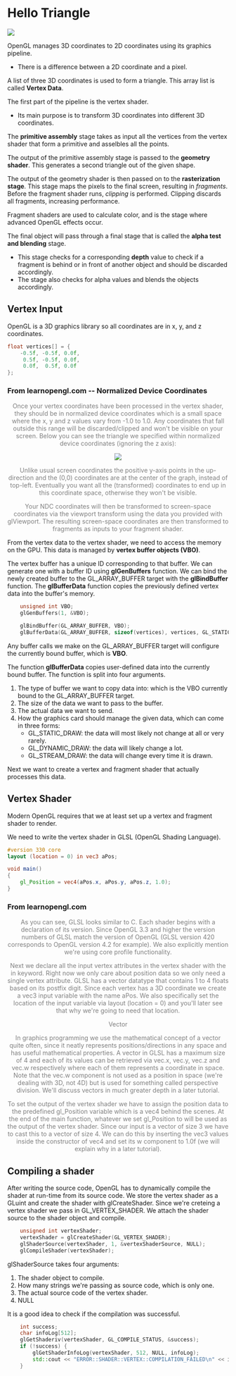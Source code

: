 # Hello Triangle

![](/home/tuturu/Projects/Games/3D/pipeline.png)

OpenGL manages 3D coordinates to 2D coordinates using its graphics pipeline.

- There is a difference between a 2D coordinate and a pixel. 

A list of three 3D coordinates is used to form a triangle. This array list is called **Vertex Data**.

The first part of the pipeline is the vertex shader.

- Its main purpose is to transform 3D coordinates into different 3D coordinates. 

The **primitive assembly** stage takes as input all the vertices from the vertex shader that form a primitive and asselbles all the points.

The output of the primitive assembly stage is passed to the **geometry shader**. This generates a second triangle out of the given shape.

The output of the geometry shader is then passed on to the **rasterization stage**. This stage maps the pixels to the final screen, resulting in *fragments*. Before the fragment shader runs, *clipping* is performed. Clipping discards all fragments, increasing performance.

Fragment shaders are used to calculate color, and is the stage where advanced OpenGL effects occur.

The final object will pass through a final stage that is called the **alpha test and blending** stage. 

 - This stage checks for a corresponding **depth** value to check if a fragment is behind or in front of another object and should be discarded accordingly. 
 - The stage also checks for alpha values and blends the objects accordingly.

## Vertex Input
OpenGL is a 3D graphics library so all coordinates are in x, y, and z coordinates.

```c++
float vertices[] = {
    -0.5f, -0.5f, 0.0f,
     0.5f, -0.5f, 0.0f,
     0.0f,  0.5f, 0.0f
};  
```
### From learnopengl.com -- Normalized Device Coordinates

<div style="text-align: center; color: #808080; font-size: 1em;">Once your vertex coordinates have been processed in the vertex shader, they should be in normalized device coordinates which is a small space where the x, y and z values vary from -1.0 to 1.0. Any coordinates that fall outside this range will be discarded/clipped and won't be visible on your screen. Below you can see the triangle we specified within normalized device coordinates (ignoring the z axis):

![](/home/tuturu/Projects/Games/3D/ndc.png)

Unlike usual screen coordinates the positive y-axis points in the up-direction and the (0,0) coordinates are at the center of the graph, instead of top-left. Eventually you want all the (transformed) coordinates to end up in this coordinate space, otherwise they won't be visible.

Your NDC coordinates will then be transformed to screen-space coordinates via the viewport transform using the data you provided with glViewport. The resulting screen-space coordinates are then transformed to fragments as inputs to your fragment shader.
</div>

From the vertex data to the vertex shader, we need to access the memory on the GPU. This data is managed by **vertex buffer objects (VBO)**.

The vertex buffer has a unique ID corresponding to that buffer. We can generate one with a buffer ID using **glGenBuffers** function. We can bind the newly created buffer to the GL_ARRAY_BUFFER target with the **glBindBuffer** function. The **glBufferData** function copies the previously defined vertex data into the buffer's memory.

```c++
	unsigned int VBO;
	glGenBuffers(1, &VBO);

	glBindBuffer(GL_ARRAY_BUFFER, VBO);
	glBufferData(GL_ARRAY_BUFFER, sizeof(vertices), vertices, GL_STATIC_DRAW);
```

Any buffer calls we make on the GL_ARRAY_BUFFER target will configure the currently bound buffer, which is **VBO**.

The function **glBufferData** copies user-defined data into the currently bound buffer. The function is split into four arguments.

1. The type of buffer we want to copy data into: which is the VBO currently bound to the GL_ARRAY_BUFFER target.
2. The size of the data we want to pass to the buffer.
3. The actual data we want to send.
4. How the graphics card should manage the given data, which can come in three forms:
	- GL_STATIC_DRAW: the data will most likely not change at all or very rarely.
	- GL_DYNAMIC_DRAW: the data will likely change a lot.
	- GL_STREAM_DRAW: the data will change every time it is drawn.

Next we want to create a vertex and fragment shader that actually processes this data.

## Vertex Shader
Modern OpenGL requires that we at least set up a vertex and fragment shader to render.

We need to write the vertex shader in GLSL (OpenGL Shading Language).

```glsl
#version 330 core
layout (location = 0) in vec3 aPos;

void main()
{
    gl_Position = vec4(aPos.x, aPos.y, aPos.z, 1.0);
}
```

### From learnopengl.com
<div style="text-align: center; color: #808080; font-size: 1em;"> As you can see, GLSL looks similar to C. Each shader begins with a declaration of its version. Since OpenGL 3.3 and higher the version numbers of GLSL match the version of OpenGL (GLSL version 420 corresponds to OpenGL version 4.2 for example). We also explicitly mention we're using core profile functionality.

Next we declare all the input vertex attributes in the vertex shader with the in keyword. Right now we only care about position data so we only need a single vertex attribute. GLSL has a vector datatype that contains 1 to 4 floats based on its postfix digit. Since each vertex has a 3D coordinate we create a vec3 input variable with the name aPos. We also specifically set the location of the input variable via layout (location = 0) and you'll later see that why we're going to need that location.

Vector

In graphics programming we use the mathematical concept of a vector quite often, since it neatly represents positions/directions in any space and has useful mathematical properties. A vector in GLSL has a maximum size of 4 and each of its values can be retrieved via vec.x, vec.y, vec.z and vec.w respectively where each of them represents a coordinate in space. Note that the vec.w component is not used as a position in space (we're dealing with 3D, not 4D) but is used for something called perspective division. We'll discuss vectors in much greater depth in a later tutorial.

To set the output of the vertex shader we have to assign the position data to the predefined gl_Position variable which is a vec4 behind the scenes. At the end of the main function, whatever we set gl_Position to will be used as the output of the vertex shader. Since our input is a vector of size 3 we have to cast this to a vector of size 4. We can do this by inserting the vec3 values inside the constructor of vec4 and set its w component to 1.0f (we will explain why in a later tutorial). 
</div>

## Compiling a shader
After writing the source code, OpenGL has to dynamically compile the shader at run-time from its source code. We store the vertex shader as a GLuint and create the shader with glCreateShader. Since we're creteing a vertex shader we pass in GL_VERTEX_SHADER. We attach the shader source to the shader object and compile. 

```c++
	unsigned int vertexShader;
	vertexShader = glCreateShader(GL_VERTEX_SHADER);
	glShaderSource(vertexShader, 1, &vertexShaderSource, NULL);
	glCompileShader(vertexShader);

```

glShaderSource takes four arguments:

1. The shader object to compile.
2. How many strings we're passing as source code, which is only one.
3. The actual source code of the vertex shader.
4. NULL

It is a good idea to check if the compilation was successful. 

```c++
	int success;
	char infoLog[512];
	glGetShaderiv(vertexShader, GL_COMPILE_STATUS, &success);
	if (!success) {
		glGetShaderInfoLog(vertexShader, 512, NULL, infoLog);
		std::cout << "ERROR::SHADER::VERTEX::COMPILATION_FAILED\n" << infoLog << std::endl;
	}

```

